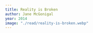 ```yaml
---
title: Reality is Broken
author: Jane McGonigal
year: 2014
image: "./read/reality-is-broken.webp"
---
```

